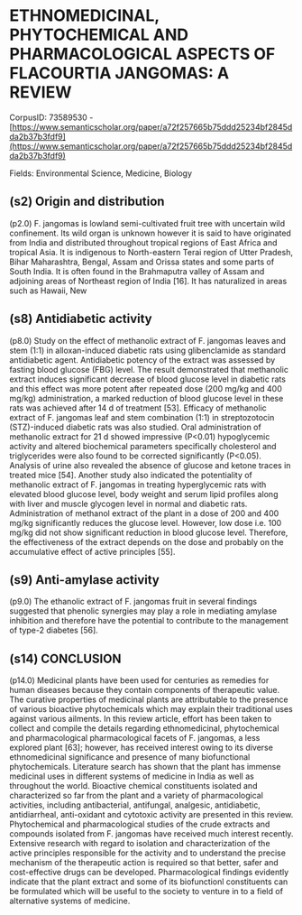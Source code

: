 # ETHNOMEDICINAL, PHYTOCHEMICAL AND PHARMACOLOGICAL ASPECTS OF FLACOURTIA JANGOMAS: A REVIEW

CorpusID: 73589530 - [https://www.semanticscholar.org/paper/a72f257665b75ddd25234bf2845dda2b37b3fdf9](https://www.semanticscholar.org/paper/a72f257665b75ddd25234bf2845dda2b37b3fdf9)

Fields: Environmental Science, Medicine, Biology

## (s2) Origin and distribution
(p2.0) F. jangomas is lowland semi-cultivated fruit tree with uncertain wild confinement. Its wild organ is unknown however it is said to have originated from India and distributed throughout tropical regions of East Africa and tropical Asia. It is indigenous to North-eastern Terai region of Utter Pradesh, Bihar Maharashtra, Bengal, Assam and Orissa states and some parts of South India. It is often found in the Brahmaputra valley of Assam and adjoining areas of Northeast region of India [16]. It has naturalized in areas such as Hawaii, New
## (s8) Antidiabetic activity
(p8.0) Study on the effect of methanolic extract of F. jangomas leaves and stem (1:1) in alloxan-induced diabetic rats using glibenclamide as standard antidiabetic agent. Antidiabetic potency of the extract was assessed by fasting blood glucose (FBG) level. The result demonstrated that methanolic extract induces significant decrease of blood glucose level in diabetic rats and this effect was more potent after repeated dose (200 mg/kg and 400 mg/kg) administration, a marked reduction of blood glucose level in these rats was achieved after 14 d of treatment [53]. Efficacy of methanolic extract of F. jangomas leaf and stem combination (1:1) in streptozotocin (STZ)-induced diabetic rats was also studied. Oral administration of methanolic extract for 21 d showed impressive (P<0.01) hypoglycemic activity and altered biochemical parameters specifically cholesterol and triglycerides were also found to be corrected significantly (P<0.05). Analysis of urine also revealed the absence of glucose and ketone traces in treated mice [54]. Another study also indicated the potentiality of methanolic extract of F. jangomas in treating hyperglycemic rats with elevated blood glucose level, body weight and serum lipid profiles along with liver and muscle glycogen level in normal and diabetic rats. Administration of methanol extract of the plant in a dose of 200 and 400 mg/kg significantly reduces the glucose level. However, low dose i.e. 100 mg/kg did not show significant reduction in blood glucose level. Therefore, the effectiveness of the extract depends on the dose and probably on the accumulative effect of active principles [55].
## (s9) Anti-amylase activity
(p9.0) The ethanolic extract of F. jangomas fruit in several findings suggested that phenolic synergies may play a role in mediating amylase inhibition and therefore have the potential to contribute to the management of type-2 diabetes [56].
## (s14) CONCLUSION
(p14.0) Medicinal plants have been used for centuries as remedies for human diseases because they contain components of therapeutic value. The curative properties of medicinal plants are attributable to the presence of various bioactive phytochemicals which may explain their traditional uses against various ailments. In this review article, effort has been taken to collect and compile the details regarding ethnomedicinal, phytochemical and pharmacological pharmacological facets of F. jangomas, a less explored plant [63]; however, has received interest owing to its diverse ethnomedicinal significance and presence of many biofunctional phytochemicals. Literature search has shown that the plant has immense medicinal uses in different systems of medicine in India as well as throughout the world. Bioactive chemical constituents isolated and characterized so far from the plant and a variety of pharmacological activities, including antibacterial, antifungal, analgesic, antidiabetic, antidiarrheal, anti-oxidant and cytotoxic activity are presented in this review. Phytochemical and pharmacological studies of the crude extracts and compounds isolated from F. jangomas have received much interest recently. Extensive research with regard to isolation and characterization of the active principles responsible for the activity and to understand the precise mechanism of the therapeutic action is required so that better, safer and cost-effective drugs can be developed. Pharmacological findings evidently indicate that the plant extract and some of its biofunctionl constituents can be formulated which will be useful to the society to venture in to a field of alternative systems of medicine.
